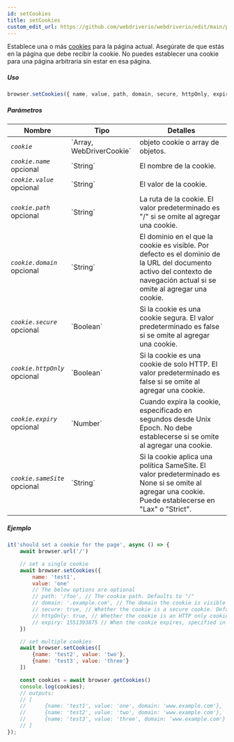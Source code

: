 ```yaml
---
id: setCookies
title: setCookies
custom_edit_url: https://github.com/webdriverio/webdriverio/edit/main/packages/webdriverio/src/commands/browser/setCookies.ts
---
```


Establece una o más [cookies](https://w3c.github.io/webdriver/#cookies) para la página actual. Asegúrate de que estás
en la página que debe recibir la cookie. No puedes establecer una cookie para una página arbitraria sin
estar en esa página.

##### Uso

```js
browser.setCookies({ name, value, path, domain, secure, httpOnly, expiry, sameSite })
```

##### Parámetros

<table>
  <thead>
    <tr>
      <th>Nombre</th><th>Tipo</th><th>Detalles</th>
    </tr>
  </thead>
  <tbody>
    <tr>
      <td><code><var>cookie</var></code></td>
      <td>`Array<WebDriverCookie>, WebDriverCookie`</td>
      <td>objeto cookie o array de objetos.</td>
    </tr>
    <tr>
      <td><code><var>cookie.name</var></code><br /><span className="label labelWarning">opcional</span></td>
      <td>`String`</td>
      <td>El nombre de la cookie.</td>
    </tr>
    <tr>
      <td><code><var>cookie.value</var></code><br /><span className="label labelWarning">opcional</span></td>
      <td>`String`</td>
      <td>El valor de la cookie.</td>
    </tr>
    <tr>
      <td><code><var>cookie.path</var></code><br /><span className="label labelWarning">opcional</span></td>
      <td>`String`</td>
      <td>La ruta de la cookie. El valor predeterminado es "/" si se omite al agregar una cookie.</td>
    </tr>
    <tr>
      <td><code><var>cookie.domain</var></code><br /><span className="label labelWarning">opcional</span></td>
      <td>`String`</td>
      <td>El dominio en el que la cookie es visible. Por defecto es el dominio de la URL del documento activo del contexto de navegación actual si se omite al agregar una cookie.</td>
    </tr>
    <tr>
      <td><code><var>cookie.secure</var></code><br /><span className="label labelWarning">opcional</span></td>
      <td>`Boolean`</td>
      <td>Si la cookie es una cookie segura. El valor predeterminado es false si se omite al agregar una cookie.</td>
    </tr>
    <tr>
      <td><code><var>cookie.httpOnly</var></code><br /><span className="label labelWarning">opcional</span></td>
      <td>`Boolean`</td>
      <td>Si la cookie es una cookie de solo HTTP. El valor predeterminado es false si se omite al agregar una cookie.</td>
    </tr>
    <tr>
      <td><code><var>cookie.expiry</var></code><br /><span className="label labelWarning">opcional</span></td>
      <td>`Number`</td>
      <td>Cuando expira la cookie, especificado en segundos desde Unix Epoch. No debe establecerse si se omite al agregar una cookie.</td>
    </tr>
    <tr>
      <td><code><var>cookie.sameSite</var></code><br /><span className="label labelWarning">opcional</span></td>
      <td>`String`</td>
      <td>Si la cookie aplica una política SameSite. El valor predeterminado es None si se omite al agregar una cookie. Puede establecerse en "Lax" o "Strict".</td>
    </tr>
  </tbody>
</table>

##### Ejemplo

```js title="setCookies.js"
it('should set a cookie for the page', async () => {
    await browser.url('/')

    // set a single cookie
    await browser.setCookies({
        name: 'test1',
        value: 'one'
        // The below options are optional
        // path: '/foo', // The cookie path. Defaults to "/"
        // domain: '.example.com', // The domain the cookie is visible to. Defaults to the current browsing context's active document's URL domain
        // secure: true, // Whether the cookie is a secure cookie. Defaults to false
        // httpOnly: true, // Whether the cookie is an HTTP only cookie. Defaults to false
        // expiry: 1551393875 // When the cookie expires, specified in seconds since Unix Epoch
    })

    // set multiple cookies
    await browser.setCookies([
        {name: 'test2', value: 'two'},
        {name: 'test3', value: 'three'}
    ])

    const cookies = await browser.getCookies()
    console.log(cookies);
    // outputs:
    // [
    //      {name: 'test1', value: 'one', domain: 'www.example.com'},
    //      {name: 'test2', value: 'two', domain: 'www.example.com'},
    //      {name: 'test3', value: 'three', domain: 'www.example.com'}
    // ]
});
```
